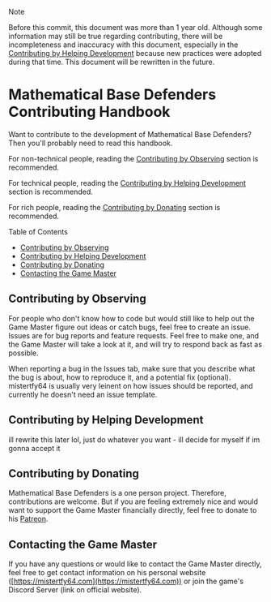 > [!NOTE]
> Before this commit, this document was more than 1 year old.
> Although some information may still be true regarding contributing, there will be incompleteness and inaccuracy with this document, especially in the [Contributing by Helping Development](#contributing-by-helping-development) because new practices were adopted during that time.
> This document will be rewritten in the future.

# Mathematical Base Defenders Contributing Handbook

Want to contribute to the development of Mathematical Base Defenders? Then you'll probably need to read this handbook.

For non-technical people, reading the [Contributing by Observing](#contributing-by-observing) section is recommended.

For technical people, reading the [Contributing by Helping Development](#contributing-by-helping-development) section is recommended.

For rich people, reading the [Contributing by Donating](#contributing-by-donating) section is recommended.

Table of Contents
 - [Contributing by Observing](#contributing-by-observing)
 - [Contributing by Helping Development](#contributing-by-helping-development)
 - [Contributing by Donating](#contributing-by-donating)
 - [Contacting the Game Master](#contacting-the-game-master)


## Contributing by Observing

For people who don't know how to code but would still like to help out the Game Master figure out ideas or catch bugs, feel free to create an issue. Issues are for bug reports and feature requests. Feel free to make one, and the Game Master will take a look at it, and will try to respond back as fast as possible.

When reporting a bug in the Issues tab, make sure that you describe what the bug is about, how to reproduce it, and a potential fix (optional). mistertfy64 is usually very leinent on how issues should be reported, and currently he doesn't need an issue template.

## Contributing by Helping Development

ill rewrite this later lol, just do whatever you want - ill decide for myself if im gonna accept it

## Contributing by Donating

Mathematical Base Defenders is a one person project. Therefore, contributions are welcome. But if you are feeling extremely nice and would want to support the Game Master financially directly, feel free to donate to his [Patreon](https://patreon.com/mistertfy64).
 
## Contacting the Game Master

If you have any questions or would like to contact the Game Master directly, feel free to get contact information on his personal website ([https://mistertfy64.com](https://mistertfy64.com)) or join the game's Discord Server (link on official website).

